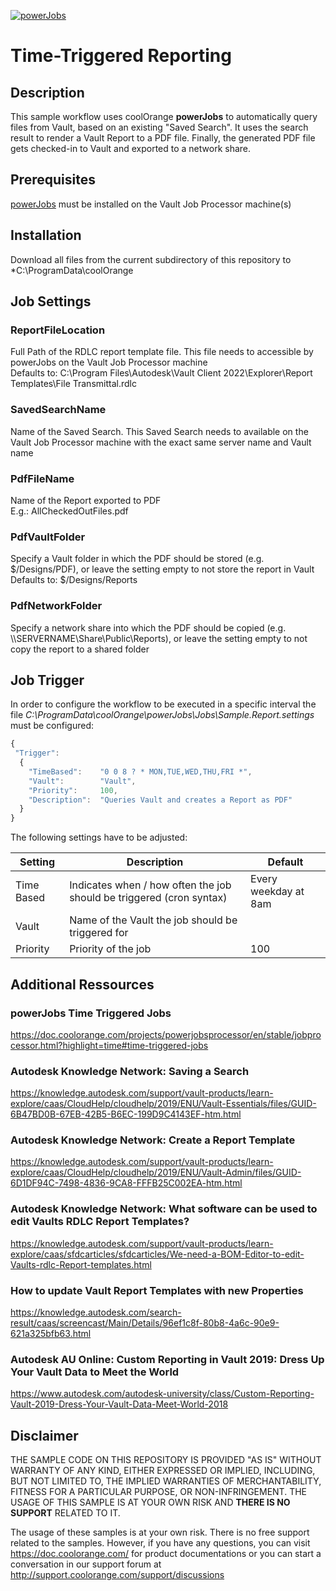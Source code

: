 [![powerJobs](https://img.shields.io/badge/powerJobs-22-orange.svg)](https://www.coolorange.com/powerjobs)

# Time-Triggered Reporting

## Description
This sample workflow uses coolOrange **powerJobs** to automatically query files from Vault, based on an existing "Saved Search". It uses the search result to render a Vault Report to a PDF file. Finally, the generated PDF file gets checked-in to Vault and exported to a network share.

## Prerequisites
[powerJobs](https://www.coolorange.com/powerjobs) must be installed on the Vault Job Processor machine(s)

## Installation
Download all files from the current subdirectory of this repository to *C:\ProgramData\coolOrange

## Job Settings

### ReportFileLocation
Full Path of the RDLC report template file. This file needs to accessible by powerJobs on the Vault Job Processor machine  
Defaults to: C:\Program Files\Autodesk\Vault Client 2022\Explorer\Report Templates\File Transmittal.rdlc

### SavedSearchName
Name of the Saved Search. This Saved Search needs to available on the Vault Job Processor machine with the exact same server name and Vault name

### PdfFileName
Name of the Report exported to PDF  
E.g.: AllCheckedOutFiles.pdf

### PdfVaultFolder
Specify a Vault folder in which the PDF should be stored (e.g. \$/Designs/PDF), or leave the setting empty to not store the report in Vault  
Defaults to: \$/Designs/Reports

### PdfNetworkFolder
Specify a network share into which the PDF should be copied (e.g. \\\\SERVERNAME\Share\Public\Reports\), or leave the setting empty to not copy the report to a shared folder

## Job Trigger

In order to configure the workflow to be executed in a specific interval the file *C:\ProgramData\coolOrange\powerJobs\Jobs\Sample.Report.settings* must be configured:

```javascript
{
 "Trigger":
  {
    "TimeBased":	"0 0 8 ? * MON,TUE,WED,THU,FRI *",
    "Vault":		"Vault",
    "Priority":		100,
    "Description":	"Queries Vault and creates a Report as PDF"
  }
}
```
The following settings have to be adjusted:

| Setting | Description | Default |
| --- | --- | --- |
| Time Based | Indicates when / how often the job should be triggered (cron syntax) | Every weekday at 8am |
| Vault | Name of the Vault the job should be triggered for  |  |
| Priority | Priority of the job | 100 |

## Additional Ressources

### powerJobs Time Triggered Jobs
https://doc.coolorange.com/projects/powerjobsprocessor/en/stable/jobprocessor.html?highlight=time#time-triggered-jobs

### Autodesk Knowledge Network: Saving a Search
https://knowledge.autodesk.com/support/vault-products/learn-explore/caas/CloudHelp/cloudhelp/2019/ENU/Vault-Essentials/files/GUID-6B47BD0B-67EB-42B5-B6EC-199D9C4143EF-htm.html

### Autodesk Knowledge Network: Create a Report Template
https://knowledge.autodesk.com/support/vault-products/learn-explore/caas/CloudHelp/cloudhelp/2019/ENU/Vault-Admin/files/GUID-6D1DF94C-7498-4836-9CA8-FFFB25C002EA-htm.html

### Autodesk Knowledge Network: What software can be used to edit Vaults RDLC Report Templates?
https://knowledge.autodesk.com/support/vault-products/learn-explore/caas/sfdcarticles/sfdcarticles/We-need-a-BOM-Editor-to-edit-Vaults-rdlc-Report-templates.html

### How to update Vault Report Templates with new Properties
https://knowledge.autodesk.com/search-result/caas/screencast/Main/Details/96ef1c8f-80b8-4a6c-90e9-621a325bfb63.html

### Autodesk AU Online: Custom Reporting in Vault 2019: Dress Up Your Vault Data to Meet the World
https://www.autodesk.com/autodesk-university/class/Custom-Reporting-Vault-2019-Dress-Your-Vault-Data-Meet-World-2018


## Disclaimer

THE SAMPLE CODE ON THIS REPOSITORY IS PROVIDED "AS IS" WITHOUT WARRANTY OF ANY KIND, EITHER EXPRESSED OR IMPLIED, INCLUDING, BUT NOT LIMITED TO, THE IMPLIED WARRANTIES OF MERCHANTABILITY, FITNESS FOR A PARTICULAR PURPOSE, OR NON-INFRINGEMENT.
THE USAGE OF THIS SAMPLE IS AT YOUR OWN RISK AND **THERE IS NO SUPPORT** RELATED TO IT.

The usage of these samples is at your own risk. There is no free support related to the samples. However, if you have any questions, you can visit https://doc.coolorange.com/ for product documentations or you can start a conversation in our support forum at http://support.coolorange.com/support/discussions
